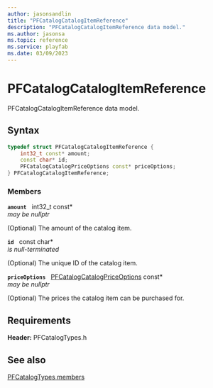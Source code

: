 ```yaml
---
author: jasonsandlin
title: "PFCatalogCatalogItemReference"
description: "PFCatalogCatalogItemReference data model."
ms.author: jasonsa
ms.topic: reference
ms.service: playfab
ms.date: 03/09/2023
---
```


# PFCatalogCatalogItemReference  

PFCatalogCatalogItemReference data model.  

## Syntax  
  
```cpp
typedef struct PFCatalogCatalogItemReference {  
    int32_t const* amount;  
    const char* id;  
    PFCatalogCatalogPriceOptions const* priceOptions;  
} PFCatalogCatalogItemReference;  
```
  
### Members  
  
**`amount`** &nbsp; int32_t const*  
*may be nullptr*  
  
(Optional) The amount of the catalog item.
  
**`id`** &nbsp; const char*  
*is null-terminated*  
  
(Optional) The unique ID of the catalog item.
  
**`priceOptions`** &nbsp; [PFCatalogCatalogPriceOptions](pfcatalogcatalogpriceoptions.md) const*  
*may be nullptr*  
  
(Optional) The prices the catalog item can be purchased for.
  
  
## Requirements  
  
**Header:** PFCatalogTypes.h
  
## See also  
[PFCatalogTypes members](../pfcatalogtypes_members.md)  

  
  
